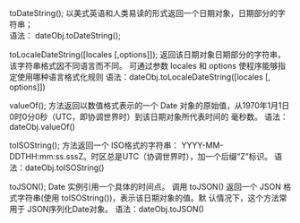 toDateString();                                              以美式英语和人类易读的形式返回一个日期对象，日期部分的字符串；    
                                                            语法：  dateObj.toDateString();

toLocaleDateString([locales [,options]]);                   返回该日期对象日期部分的字符串，该字符串格式因不同语言而不同。
                                                            可通过参数 locales 和 options 使程序能够指定使用哪种语言格式化规则
                                                            语法：dateObj.toLocaleDateString([locales [, options]])

valueOf();                                                  方法返回以数值格式表示的一个 Date 对象的原始值，从1970年1月1日0时0分0秒（UTC，即协调世界时）到该日期对象所代表时间的                                                             毫秒数。
                                                            语法：dateObj.valueOf()

toISOString();                                               方法返回一个 ISO格式的字符串： YYYY-MM-DDTHH:mm:ss.sssZ。时区总是UTC（协调世界时），加一个后缀“Z”标识。
                                                            语法：dateObj.toISOString()

toJSON();                                                   Date 实例引用一个具体的时间点。 调用 toJSON() 返回一个 JSON 格式字符串(使用 toISOString())，表示该日期对象的值。默                                                             认情况下，这个方法常用于 JSON序列化Date对象。
                                                            语法：dateObj.toJSON()